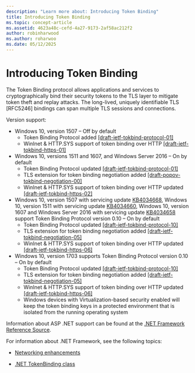 ```yaml
---
description: "Learn more about: Introducing Token Binding"
title: Introducing Token Binding
ms.topic: concept-article
ms.assetid: 4623a48c-cefd-4a27-9173-2af58ac212f2
author: robinharwood
ms.author: roharwoo
ms.date: 05/12/2025
---
```


# Introducing Token Binding

The Token Binding protocol allows applications and services to cryptographically bind their security tokens to the TLS layer to mitigate token theft and replay attacks.
The long-lived, uniquely identifiable TLS [RFC5246] bindings can span multiple TLS sessions and connections.

Version support:

- Windows 10, version 1507 – Off by default
    - Token Binding Protocol added [[draft-ietf-tokbind-protocol-01]](https://datatracker.ietf.org/doc/draft-ietf-tokbind-protocol/01/)
    - WinInet & HTTP.SYS support of token binding over HTTP [[draft-ietf-tokbind-https-01]](https://datatracker.ietf.org/doc/draft-ietf-tokbind-https/01/)
- Windows 10, versions 1511 and 1607, and Windows Server 2016 – On by default
    - Token Binding Protocol updated [[draft-ietf-tokbind-protocol-01]](https://datatracker.ietf.org/doc/draft-ietf-tokbind-protocol/01/)
    - TLS extension for token binding negotiation added [[draft-popov-tokbind-negotiation-00]](https://tools.ietf.org/html/draft-popov-tokbind-negotiation-00)
    - WinInet & HTTP.SYS support of token binding over HTTP updated [[draft-ietf-tokbind-https-02]](https://datatracker.ietf.org/doc/draft-ietf-tokbind-https/02/)
- Windows 10, version 1507 with servicing update [KB4034668](https://support.microsoft.com/kb/KB4034668), Windows 10, version 1511 with servicing update [KB4034660](https://support.microsoft.com/kb/KB4034660), Windows 10, version 1607 and Windows Server 2016 with servicing update [KB4034658](https://support.microsoft.com/kb/KB4034658) support Token Binding Protocol version 0.10 – On by default
    - Token Binding Protocol updated [[draft-ietf-tokbind-protocol-10]](https://datatracker.ietf.org/doc/draft-ietf-tokbind-protocol/10/)
    - TLS extension for token binding negotiation added [[draft-ietf-tokbind-negotiation-05]](https://tools.ietf.org/html/draft-ietf-tokbind-negotiation-05)
    - WinInet & HTTP.SYS support of token binding over HTTP updated [[draft-ietf-tokbind-https-06]](https://datatracker.ietf.org/doc/draft-ietf-tokbind-https/06/)
- Windows 10, version 1703 supports Token Binding Protocol version 0.10 – On by default
    - Token Binding Protocol updated [[draft-ietf-tokbind-protocol-10]](https://datatracker.ietf.org/doc/draft-ietf-tokbind-protocol/10/)
    - TLS extension for token binding negotiation added [[draft-ietf-tokbind-negotiation-05]](https://tools.ietf.org/html/draft-ietf-tokbind-negotiation-05)
    - WinInet & HTTP.SYS support of token binding over HTTP updated [[draft-ietf-tokbind-https-06]](https://datatracker.ietf.org/doc/draft-ietf-tokbind-https/06/)
    - Windows devices with Virtualization-based security enabled will keep the token binding keys in a protected environment that is isolated from the running operating system

Information about ASP .NET support can be found at the [.NET Framework Reference Source](https://referencesource.microsoft.com/#System.Web/ITlsTokenBindingInfo.cs,4a5e5668f5c31170).

For information about .NET Framework, see the following topics:

- [Networking enhancements](https://blogs.msdn.microsoft.com/dotnet/2015/11/30/net-framework-4-6-1-is-now-available/#networking)

- [.NET TokenBinding class](/dotnet/api/system.security.authentication.extendedprotection.tokenbinding?view=netframework-4.8&preserve-view=true)

